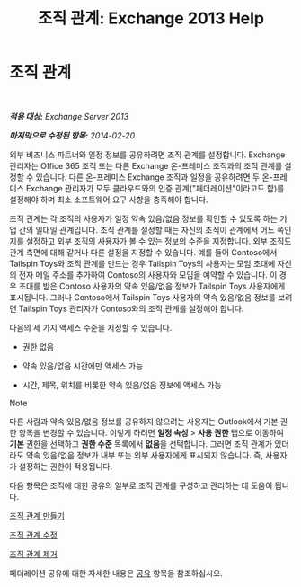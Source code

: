 ﻿---
title: '조직 관계: Exchange 2013 Help'
TOCTitle: 조직 관계
ms:assetid: 4c48db61-3370-462b-a3f8-2a6311c6e4ee
ms:mtpsurl: https://technet.microsoft.com/ko-kr/library/JJ657445(v=EXCHG.150)
ms:contentKeyID: 50483057
ms.date: 05/22/2018
mtps_version: v=EXCHG.150
ms.translationtype: MT
---

# 조직 관계

 

_**적용 대상:** Exchange Server 2013_

_**마지막으로 수정된 항목:** 2014-02-20_

외부 비즈니스 파트너와 일정 정보를 공유하려면 조직 관계를 설정합니다. Exchange 관리자는 Office 365 조직 또는 다른 Exchange 온-프레미스 조직과의 조직 관계를 설정할 수 있습니다. 다른 온-프레미스 Exchange 조직과 일정을 공유하려면 두 온-프레미스 Exchange 관리자가 모두 클라우드와의 인증 관계("페더레이션"이라고도 함)를 설정해야 하며 최소 소프트웨어 요구 사항을 충족해야 합니다.

조직 관계는 각 조직의 사용자가 일정 약속 있음/없음 정보를 확인할 수 있도록 하는 기업 간의 일대일 관계입니다. 조직 관계를 설정할 때는 자신의 조직이 관계에서 어느 쪽인지를 설정하고 외부 조직의 사용자가 볼 수 있는 정보의 수준을 지정합니다. 외부 조직도 관계 측면에 대해 같거나 다른 설정을 지정할 수 있습니다. 예를 들어 Contoso에서 Tailspin Toys와 조직 관계를 만드는 경우 Tailspin Toys의 사용자는 모임 초대에 자신의 전자 메일 주소를 추가하여 Contoso의 사용자와 모임을 예약할 수 있습니다. 이 경우 초대를 받은 Contoso 사용자의 약속 있음/없음 정보가 Tailspin Toys 사용자에게 표시됩니다. 그러나 Contoso에서 Tailspin Toys 사용자의 약속 있음/없음 정보를 보려면 Tailspin Toys 관리자가 Contoso와의 조직 관계를 설정해야 합니다.

다음의 세 가지 액세스 수준을 지정할 수 있습니다.

  - 권한 없음

  - 약속 있음/없음 시간에만 액세스 가능

  - 시간, 제목, 위치를 비롯한 약속 있음/없음 정보에 액세스 가능


> [!NOTE]
> 다른 사람과 약속 있음/없음 정보를 공유하지 않으려는 사용자는 Outlook에서 기본 권한 항목을 변경할 수 있습니다. 이렇게 하려면 <STRONG>일정 속성</STRONG> &gt; <STRONG>사용 권한</STRONG> 탭으로 이동하여 <STRONG>기본</STRONG> 권한을 선택하고 <STRONG>권한 수준</STRONG> 목록에서 <STRONG>없음</STRONG>을 선택합니다. 그러면 조직 관계가 있더라도 약속 있음/없음 정보가 내부 또는 외부 사용자에게 표시되지 않습니다. 즉, 사용자가 설정하는 권한이 적용됩니다.



다음 항목은 조직에 대한 공유의 일부로 조직 관계를 구성하고 관리하는 데 도움이 됩니다.

[조직 관계 만들기](create-an-organization-relationship-exchange-2013-help.md)

[조직 관계 수정](modify-an-organization-relationship-exchange-2013-help.md)

[조직 관계 제거](remove-an-organization-relationship-exchange-2013-help.md)

페더레이션 공유에 대한 자세한 내용은 [공유](sharing-exchange-2013-help.md) 항목을 참조하십시오.

